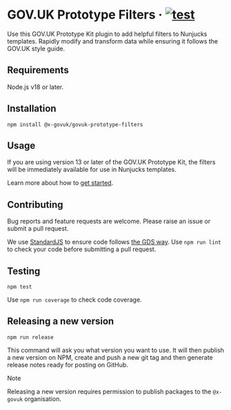 # GOV.UK Prototype Filters · [![test](https://github.com/x-govuk/govuk-prototype-filters/actions/workflows/test.yml/badge.svg)](https://github.com/x-govuk/govuk-prototype-filters/actions/workflows/test.yml)

Use this GOV.UK Prototype Kit plugin to add helpful filters to Nunjucks templates. Rapidly modify and transform data while ensuring it follows the GOV.UK style guide.

## Requirements

Node.js v18 or later.

## Installation

```shell
npm install @x-govuk/govuk-prototype-filters
```

## Usage

If you are using version 13 or later of the GOV.UK Prototype Kit, the filters will be immediately available for use in Nunjucks templates.

Learn more about how to [get started](https://x-govuk.github.io/govuk-prototype-filters/get-started/).

## Contributing

Bug reports and feature requests are welcome. Please raise an issue or submit a pull request.

We use [StandardJS](https://standardjs.com) to ensure code follows [the GDS way](https://gds-way.cloudapps.digital/manuals/programming-languages/js.html). Use `npm run lint` to check your code before submitting a pull request.

## Testing

```shell
npm test
```

Use `npm run coverage` to check code coverage.

## Releasing a new version

`npm run release`

This command will ask you what version you want to use. It will then publish a new version on NPM, create and push a new git tag and then generate release notes ready for posting on GitHub.

> [!NOTE]
> Releasing a new version requires permission to publish packages to the `@x-govuk` organisation.
